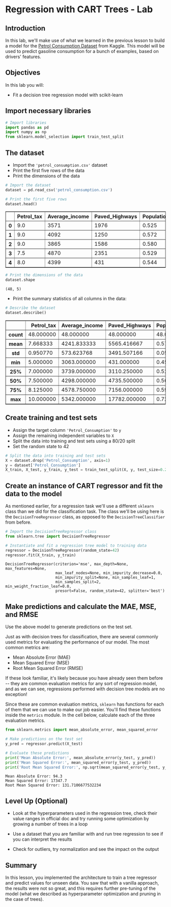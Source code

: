 
# Regression with CART Trees - Lab

## Introduction

In this lab, we'll make use of what we learned in the previous lesson to build a model for the [Petrol Consumption Dataset](https://www.kaggle.com/harinir/petrol-consumption) from Kaggle. This model will be used to predict gasoline consumption for a bunch of examples, based on drivers' features.

## Objectives

In this lab you will: 

- Fit a decision tree regression model with scikit-learn

## Import necessary libraries 


```python
# Import libraries 
import pandas as pd  
import numpy as np  
from sklearn.model_selection import train_test_split 
```

## The dataset 

- Import the `'petrol_consumption.csv'` dataset 
- Print the first five rows of the data 
- Print the dimensions of the data 


```python
# Import the dataset
dataset = pd.read_csv('petrol_consumption.csv')  
```


```python
# Print the first five rows
dataset.head()
```




<div>
<style scoped>
    .dataframe tbody tr th:only-of-type {
        vertical-align: middle;
    }

    .dataframe tbody tr th {
        vertical-align: top;
    }

    .dataframe thead th {
        text-align: right;
    }
</style>
<table border="1" class="dataframe">
  <thead>
    <tr style="text-align: right;">
      <th></th>
      <th>Petrol_tax</th>
      <th>Average_income</th>
      <th>Paved_Highways</th>
      <th>Population_Driver_licence(%)</th>
      <th>Petrol_Consumption</th>
    </tr>
  </thead>
  <tbody>
    <tr>
      <th>0</th>
      <td>9.0</td>
      <td>3571</td>
      <td>1976</td>
      <td>0.525</td>
      <td>541</td>
    </tr>
    <tr>
      <th>1</th>
      <td>9.0</td>
      <td>4092</td>
      <td>1250</td>
      <td>0.572</td>
      <td>524</td>
    </tr>
    <tr>
      <th>2</th>
      <td>9.0</td>
      <td>3865</td>
      <td>1586</td>
      <td>0.580</td>
      <td>561</td>
    </tr>
    <tr>
      <th>3</th>
      <td>7.5</td>
      <td>4870</td>
      <td>2351</td>
      <td>0.529</td>
      <td>414</td>
    </tr>
    <tr>
      <th>4</th>
      <td>8.0</td>
      <td>4399</td>
      <td>431</td>
      <td>0.544</td>
      <td>410</td>
    </tr>
  </tbody>
</table>
</div>




```python
# Print the dimensions of the data
dataset.shape
```




    (48, 5)



- Print the summary statistics of all columns in the data: 


```python
# Describe the dataset
dataset.describe()  
```




<div>
<style scoped>
    .dataframe tbody tr th:only-of-type {
        vertical-align: middle;
    }

    .dataframe tbody tr th {
        vertical-align: top;
    }

    .dataframe thead th {
        text-align: right;
    }
</style>
<table border="1" class="dataframe">
  <thead>
    <tr style="text-align: right;">
      <th></th>
      <th>Petrol_tax</th>
      <th>Average_income</th>
      <th>Paved_Highways</th>
      <th>Population_Driver_licence(%)</th>
      <th>Petrol_Consumption</th>
    </tr>
  </thead>
  <tbody>
    <tr>
      <th>count</th>
      <td>48.000000</td>
      <td>48.000000</td>
      <td>48.000000</td>
      <td>48.000000</td>
      <td>48.000000</td>
    </tr>
    <tr>
      <th>mean</th>
      <td>7.668333</td>
      <td>4241.833333</td>
      <td>5565.416667</td>
      <td>0.570333</td>
      <td>576.770833</td>
    </tr>
    <tr>
      <th>std</th>
      <td>0.950770</td>
      <td>573.623768</td>
      <td>3491.507166</td>
      <td>0.055470</td>
      <td>111.885816</td>
    </tr>
    <tr>
      <th>min</th>
      <td>5.000000</td>
      <td>3063.000000</td>
      <td>431.000000</td>
      <td>0.451000</td>
      <td>344.000000</td>
    </tr>
    <tr>
      <th>25%</th>
      <td>7.000000</td>
      <td>3739.000000</td>
      <td>3110.250000</td>
      <td>0.529750</td>
      <td>509.500000</td>
    </tr>
    <tr>
      <th>50%</th>
      <td>7.500000</td>
      <td>4298.000000</td>
      <td>4735.500000</td>
      <td>0.564500</td>
      <td>568.500000</td>
    </tr>
    <tr>
      <th>75%</th>
      <td>8.125000</td>
      <td>4578.750000</td>
      <td>7156.000000</td>
      <td>0.595250</td>
      <td>632.750000</td>
    </tr>
    <tr>
      <th>max</th>
      <td>10.000000</td>
      <td>5342.000000</td>
      <td>17782.000000</td>
      <td>0.724000</td>
      <td>968.000000</td>
    </tr>
  </tbody>
</table>
</div>



## Create training and test sets

- Assign the target column `'Petrol_Consumption'` to `y` 
- Assign the remaining independent variables to `X` 
- Split the data into training and test sets using a 80/20 split 
- Set the random state to 42 


```python
# Split the data into training and test sets
X = dataset.drop('Petrol_Consumption', axis=1)  
y = dataset['Petrol_Consumption']  
X_train, X_test, y_train, y_test = train_test_split(X, y, test_size=0.2, random_state=42)
```

## Create an instance of CART regressor and fit the data to the model 

As mentioned earlier, for a regression task we'll use a different `sklearn` class than we did for the classification task. The class we'll be using here is the `DecisionTreeRegressor` class, as opposed to the `DecisionTreeClassifier` from before.


```python
# Import the DecisionTreeRegressor class 
from sklearn.tree import DecisionTreeRegressor  

# Instantiate and fit a regression tree model to training data 
regressor = DecisionTreeRegressor(random_state=42)  
regressor.fit(X_train, y_train)  
```




    DecisionTreeRegressor(criterion='mse', max_depth=None, max_features=None,
                          max_leaf_nodes=None, min_impurity_decrease=0.0,
                          min_impurity_split=None, min_samples_leaf=1,
                          min_samples_split=2, min_weight_fraction_leaf=0.0,
                          presort=False, random_state=42, splitter='best')



## Make predictions and calculate the MAE, MSE, and RMSE

Use the above model to generate predictions on the test set. 

Just as with decision trees for classification, there are several commonly used metrics for evaluating the performance of our model. The most common metrics are:

* Mean Absolute Error (MAE)
* Mean Squared Error (MSE)
* Root Mean Squared Error (RMSE)

If these look familiar, it's likely because you have already seen them before -- they are common evaluation metrics for any sort of regression model, and as we can see, regressions performed with decision tree models are no exception!

Since these are common evaluation metrics, `sklearn` has functions for each of them that we can use to make our job easier. You'll find these functions inside the `metrics` module. In the cell below, calculate each of the three evaluation metrics. 


```python
from sklearn.metrics import mean_absolute_error, mean_squared_error

# Make predictions on the test set
y_pred = regressor.predict(X_test) 

# Evaluate these predictions
print('Mean Absolute Error:', mean_absolute_error(y_test, y_pred))  
print('Mean Squared Error:', mean_squared_error(y_test, y_pred))  
print('Root Mean Squared Error:', np.sqrt(mean_squared_error(y_test, y_pred)))
```

    Mean Absolute Error: 94.3
    Mean Squared Error: 17347.7
    Root Mean Squared Error: 131.7106677532234


## Level Up (Optional)

- Look at the hyperparameters used in the regression tree, check their value ranges in official doc and try running some optimization by growing a number of trees in a loop 

- Use a dataset that you are familiar with and run tree regression to see if you can interpret the results 

- Check for outliers, try normalization and see the impact on the output 

## Summary 

In this lesson, you implemented the architecture to train a tree regressor and predict values for unseen data. You saw that with a vanilla approach, the results were not so great, and this requires further pre-tuning of the model (what we described as hyperparameter optimization and pruning in the case of trees). 
